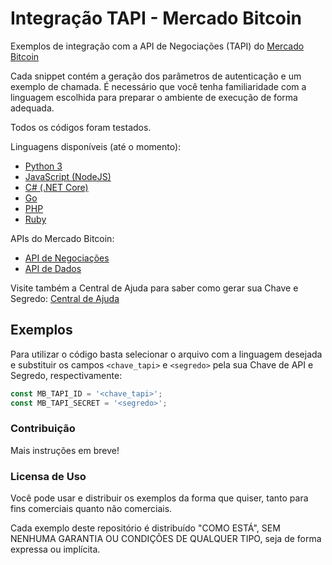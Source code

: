 # Integração TAPI - Mercado Bitcoin

Exemplos de integração com a API de Negociações (TAPI) do [Mercado Bitcoin](https://www.mercadobitcoin.com.br/)

Cada snippet contém a geração dos parâmetros de autenticação e um exemplo de chamada.
É necessário que você tenha familiaridade com a linguagem escolhida para preparar o 
ambiente de execução de forma adequada.

Todos os códigos foram testados.

Linguagens disponíveis (até o momento):
- [Python 3](https://www.python.org)
- [JavaScript (NodeJS)](https://nodejs.org)
- [C# (.NET Core)](https://dotnet.microsoft.com)
- [Go](https://golang.org)
- [PHP](https://www.php.net)
- [Ruby](https://www.ruby-lang.org)

APIs do Mercado Bitcoin:
- [API de Negociações](https://www.mercadobitcoin.com.br/trade-api)
- [API de Dados](https://www.mercadobitcoin.com.br/api-doc)

Visite também a Central de Ajuda para saber como gerar sua Chave e Segredo:
[Central de Ajuda](https://suporte.mercadobitcoin.com.br/hc/pt-br)

## Exemplos

Para utilizar o código basta selecionar o arquivo com a linguagem desejada e 
substituir os campos `<chave_tapi>` e `<segredo>` pela sua Chave de API e Segredo, 
respectivamente:

```javascript
const MB_TAPI_ID = '<chave_tapi>';
const MB_TAPI_SECRET = '<segredo>';
```

### Contribuição

Mais instruções em breve! 


### Licensa de Uso

Você pode usar e distribuir os exemplos da forma que quiser, tanto para fins
comerciais quanto não comerciais.

Cada exemplo deste repositório é distribuído "COMO ESTÁ", SEM NENHUMA GARANTIA
OU CONDIÇÕES DE QUALQUER TIPO, seja de forma expressa ou implícita.
